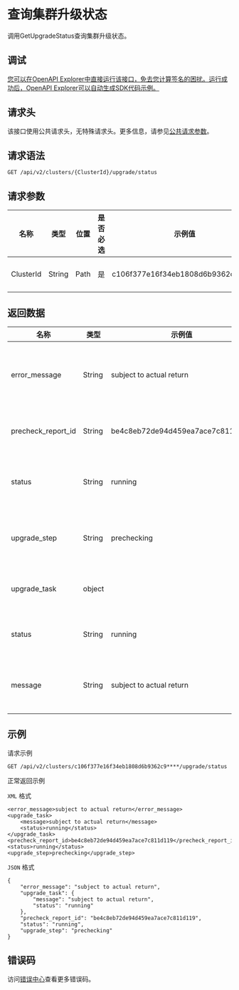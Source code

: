 # 查询集群升级状态

调用GetUpgradeStatus查询集群升级状态。

## 调试

[您可以在OpenAPI Explorer中直接运行该接口，免去您计算签名的困扰。运行成功后，OpenAPI Explorer可以自动生成SDK代码示例。](https://api.aliyun.com/#product=CS&api=GetUpgradeStatus&type=ROA&version=2015-12-15)

## 请求头

该接口使用公共请求头，无特殊请求头。更多信息，请参见[公共请求参数](~~167755~~)。

## 请求语法

```
GET /api/v2/clusters/{ClusterId}/upgrade/status 
```

## 请求参数

|名称|类型|位置|是否必选|示例值|描述|
|--|--|--|----|---|--|
|ClusterId|String|Path|是|c106f377e16f34eb1808d6b9362c9\*\*\*\*|集群ID。 |

## 返回数据

|名称|类型|示例值|描述|
|--|--|---|--|
|error\_message|String|subject to actual return|集群升级中的错误信息。 |
|precheck\_report\_id|String|be4c8eb72de94d459ea7ace7c811d119|预检查返回ID。 |
|status|String|running|集群目前升级的状态。 |
|upgrade\_step|String|prechecking|集群目前升级的阶段。 |
|upgrade\_task|object| |升级任务详情。 |
|status|String|running|升级任务状态。 |
|message|String|subject to actual return|升级任务描述信息。 |

## 示例

请求示例

```
GET /api/v2/clusters/c106f377e16f34eb1808d6b9362c9****/upgrade/status
```

正常返回示例

`XML` 格式

```
<error_message>subject to actual return</error_message>
<upgrade_task>
    <message>subject to actual return</message>
    <status>running</status>
</upgrade_task>
<precheck_report_id>be4c8eb72de94d459ea7ace7c811d119</precheck_report_id>
<status>running</status>
<upgrade_step>prechecking</upgrade_step>
```

`JSON` 格式

```
{
    "error_message": "subject to actual return",
    "upgrade_task": {
        "message": "subject to actual return",
        "status": "running"
    },
    "precheck_report_id": "be4c8eb72de94d459ea7ace7c811d119",
    "status": "running",
    "upgrade_step": "prechecking"
}
```

## 错误码

访问[错误中心](https://error-center.aliyun.com/status/product/CS)查看更多错误码。

